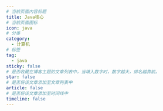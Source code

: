 ```yaml
---
# 当前页面内容标题
title: Java核心
# 当前页面图标
icon: java
# 分类
category:
  - 计算机
# 标签
tag:
  - java
sticky: false
# 是否收藏在博客主题的文章列表中，当填入数字时，数字越大，排名越靠前。
star: false
# 是否将该文章添加至文章列表中
article: false
# 是否将该文章添加至时间线中
timeline: false
---
```




